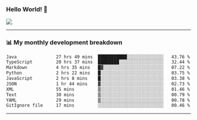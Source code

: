 ### Hello World! 👋

<a>
  <img align="center" src="https://github-readme-stats.vercel.app/api?username=megatunger&count_private=true&include_all_commits=true&bg_color=30,56CCF2,2F80ED&title_color=fff&text_color=fff" />
</a>

------
### 📊 My monthly development breakdown

<!--START_SECTION:waka-->

```txt
Java               27 hrs 49 mins  ███████████░░░░░░░░░░░░░░   43.76 %
TypeScript         20 hrs 37 mins  ████████░░░░░░░░░░░░░░░░░   32.44 %
Markdown           4 hrs 35 mins   █▓░░░░░░░░░░░░░░░░░░░░░░░   07.22 %
Python             2 hrs 22 mins   █░░░░░░░░░░░░░░░░░░░░░░░░   03.75 %
JavaScript         2 hrs 8 mins    █░░░░░░░░░░░░░░░░░░░░░░░░   03.38 %
JSON               1 hr 44 mins    ▓░░░░░░░░░░░░░░░░░░░░░░░░   02.73 %
XML                55 mins         ▒░░░░░░░░░░░░░░░░░░░░░░░░   01.46 %
Text               30 mins         ▒░░░░░░░░░░░░░░░░░░░░░░░░   00.79 %
YAML               29 mins         ▒░░░░░░░░░░░░░░░░░░░░░░░░   00.78 %
GitIgnore file     17 mins         ░░░░░░░░░░░░░░░░░░░░░░░░░   00.46 %
```

<!--END_SECTION:waka-->

------
